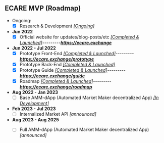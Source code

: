 ## ECARE MVP (Roadmap) 

- Ongoing: 
  - [X] Research & Development *[[Ongoing]](https://github.com/jeyakatsa/ecare/tree/main/R%26D)*

- **Jun 2022**
  - [X] Official website for updates/blog-posts/etc *[[Completed & Launched]](https://github.com/jeyakatsa/ecare/tree/main/MVP/EcareWebApp)*---------***https://ecare.exchange***

- **Jun 2022 - Jul 2022**
  - [X] Prototype Front-End *[[Completed & Launched]](https://github.com/jeyakatsa/ecare/tree/main/MVP/EcareWebApp)*---------***https://ecare.exchange/prototype***
  - [X] Prototype Back-End *[[Completed & Launched]](https://github.com/jeyakatsa/ecare/tree/main/MVP/EcareWebApp)*
  - [X] Prototype Guide *[[Completed & Launched]](https://github.com/jeyakatsa/ecare/tree/main/MVP/EcareWebApp)*---------***https://ecare.exchange/guide***
  - [X] Roadmap *[[Completed & Launched]](https://github.com/jeyakatsa/ecare/tree/main/MVP/EcareWebApp)*---------***https://ecare.exchange/roadmap***

- **Aug 2022 - Jan 2023**
  - [ ] Base AMM-dApp (Automated Market Maker decentralized App) *[[In Development]](https://github.com/jeyakatsa/ecare/tree/main/R%26D)*

- **Feb 2023 - Jul 2023**
  - [ ] Internalized Market API *[announced]*

- **Aug 2023 - Aug 2025**
  - [ ] Full AMM-dApp (Automated Market Maker decentralized App) *[announced]*

